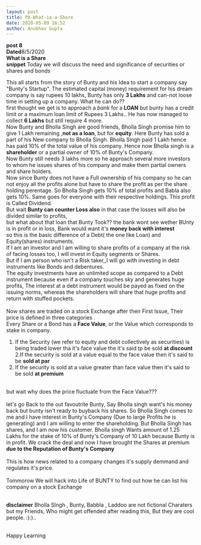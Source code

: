 ```yaml
---
layout: post
title: P8-What-ia-a-Share
date: 2020-05-09 16:52
author: Anubhav Gupta
---
```


<style>
    header{
      
     background-color: rgba(249, 241 ,241 , 0.7);
         font-weight: bolder;
         font-size: larger;
         font-family: fantasy;
        }
    
      div{
        background-image: url("https://i.postimg.cc/y6fw6m3Y/yoann-siloine-dyax-Q-ao-GWY-unsplash.jpg");
      }
      </style>

**post 8** <br/>
**Dated**8/5/2020<br/>
**What is a Share** <br/>
**snippet** Today we will discuss the need and significance of securities or shares and bonds<br/>

This all starts from the story of Bunty and his Idea to start a company say "Bunty's Startup". The estimated capital (money) requirement for his dream company is say rupees 10 lakhs, Bunty has only **3 Lakhs** and can-not loose time in setting up a company. What he can do??<br/>
first thought we get is to approach a *bank* for a **LOAN** but bunty has a credit limit or a maximum loan limit of Rupees 3 Lakhs.. He has now managed to collect **6 Lakhs** but still require 4 more.<br/>
Now Bunty and Bholla Singh are good friends, Bholla Singh promise him to give 1 Lakh remaining ,**not as a loan**, but for **equity**. Here Bunty has sold a part of his New company to Bholla Singh. Bholla Singh paid 1 Lakh hence has paid 10% of the total value of his company. Hence now Bholla singh is a **shareholder** or a partial owner of 10% of Bunty's Company.<br/>
 Now Bunty still needs 3 lakhs more so he approach several more investors to whom  he issues shares of his company and make them partial owners and share holders.<br/>
 Now since Bunty does not have a Full ownership of his company so he can not enjoy all the profits alone but have to share the profit as per the share holding perentage. So Bholla Singh gets 10% of total profits and Babla also gets 10%. Same goes for everyone with their respective holdings. This profit is Called Dividend.<br/>
 But wait **Bunty can counter Loss also** in that case the losses will also be divided similar to profits,<br/>
 but what about that loan that Bunty Took?? the bank wont see wether BUnty is in profit or in loss, Bank would want it's **money back with interest** <br/>
 so this is the basic difference of a Debt( the one like Loan) and Equity(shares) instruments.<br/>
 If I am an investor and I am willing to share profits of a company at the risk of facing losses too, I will invest in Equity segments or Shares.<br/>
 But if I am person who isn't a Risk taker,,I will go with investing in debt instruments like Bonds and debentures. <br/>
 The equity investments have an unlimited scope as compared to a Debt instrument because even if a company touches sky and generates huge profits, The interest at a debt instrument would be payed as fixed on the issuing norms, whereas the shareholders will share that huge profits and return with stuffed pockets.<br/><br/>
 Now shares are traded on a stock Exchange after their First Issue, Their price is defined in three categories .<br/>
 Every Share or a Bond has a **Face Value**, or the Value which corresponds to stake in company.<br/>
 1. If the Security (we refer to equity and debt collectively as securities) is being traded lower tha it's face value the it's said tp be sold **at discount**    <br/>
 2.If the security is sold at a value equal to the face value then it's said to be **sold at par**<br/>
 3. If the security is sold at a value greater than face value then it's said to be sold **at premium**<br/><br/>


 but wait why does the price fluctuate from the Face Value???<br/><br/>
 let's go Back to the out favoutrite Bunty, Say Bholla singh want's his money back but bunty isn't ready to buyback his shares. So Bholla Singh comes to me and I have interest in Bunty's Company (Due to large Profits he is generating) and I am willing to enter the shareholding. But Bholla Singh has shares, and I am now his customer. Bholla singh Wants amount of 1.25 Lakhs for the stake of 10% of Bunty's Company of 10 Lakh because Bunty is in profit. We crack the deal and now I have brought the Shares at premium **due to the Reputation of Bunty's Company** <br/><br/>
 This is how news related to a company changes it's supply demmand and regulates it's price. <br/><br/>
 Tommorow We will hack into Life of BUNTY to find out how he can list his company on a stock Exchange<br/><br/>

 **disclaimer**
 Bholla SIngh , Bunty, Babbla , Laddoo are not fictional Charaters but my Friends, Who might get offended after reading this, But they are cool people. :):)..<br/><br/>

 Happy Learning
